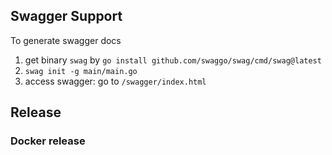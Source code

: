 

## Swagger Support
To generate swagger docs
1. get binary `swag` by `go install github.com/swaggo/swag/cmd/swag@latest`
2. `swag init -g main/main.go`
3. access swagger: go to `/swagger/index.html`

## Release
### Docker release
